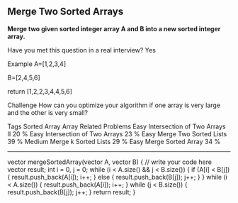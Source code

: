 ## Merge Two Sorted Arrays ##

**Merge two given sorted integer array A and B into a new sorted integer array.**

Have you met this question in a real interview? Yes

Example
A=[1,2,3,4]

B=[2,4,5,6]

return [1,2,2,3,4,4,5,6]

Challenge 
How can you optimize your algorithm if one array is very large and the other is very small?

Tags 
Sorted Array Array
Related Problems 
Easy Intersection of Two Arrays II 20 %
Easy Intersection of Two Arrays 23 %
Easy Merge Two Sorted Lists 39 %
Medium Merge k Sorted Lists 29 %
Easy Merge Sorted Array 34 %

----------


vector<int> mergeSortedArray(vector<int> A, vector<int> B) {
    // write your code here
    vector<int> result;
    int i = 0, j = 0;
    while (i < A.size() && j < B.size()) {
        if (A[i] < B[j]) {
            result.push_back(A[i]);
            i++;
        } else {
            result.push_back(B[j]);
            j++;
        }
    }
    while (i < A.size()) {
        result.push_back(A[i]);
        i++;
    }
    while (j < B.size()) {
        result.push_back(B[j]);
        j++;
    }
    return result;
}